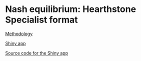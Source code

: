 # Nash equilibrium: Hearthstone Specialist format

[Methodology](https://github.com/naturewillconfess/Specialist_Nash/blob/master/Specialist.pdf)

[Shiny app](https://naturewillconfess.shinyapps.io/Specialist)

[Source code for the Shiny app](https://github.com/naturewillconfess/Specialist_Nash/blob/master/Specialist/app.R)
